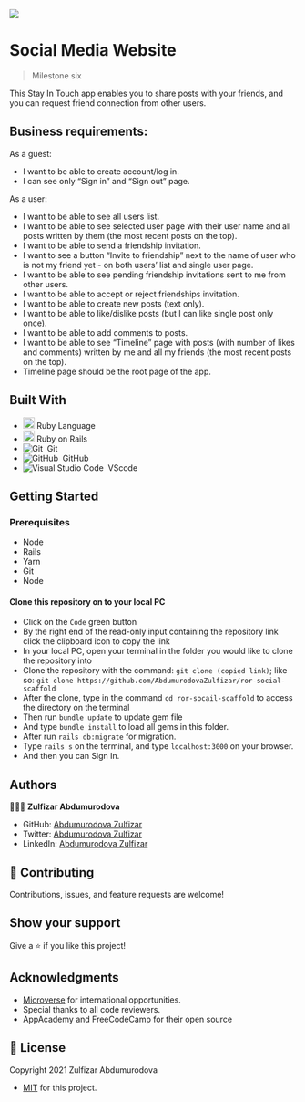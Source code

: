 ![](https://img.shields.io/badge/Microverse-blueviolet)

# Social Media Website

> Milestone six

This Stay In Touch app enables you to share posts with your friends, and you can request friend connection from other users.

## Business requirements:

As a guest:
- I want to be able to create account/log in.
- I can see only “Sign in” and “Sign out” page.

As a user:
- I want to be able to see all users list.
- I want to be able to see selected user page with their user name and all posts written by them (the most recent posts on the top).
- I want to be able to send a friendship invitation.
- I want to see a button “Invite to friendship” next to the name of user who is not my friend yet - on both users’ list and single user page.
- I want to be able to see pending friendship invitations sent to me from other users.
- I want to be able to accept or reject friendships invitation.
- I want to be able to create new posts (text only).
- I want to be able to like/dislike posts (but I can like single post only once).
- I want to be able to add comments to posts.
- I want to be able to see “Timeline” page with posts (with number of likes and comments) written by me and all my friends (the most recent posts on the top).
- Timeline page should be the root page of the app.

## Built With

- <code><img height="20" src="https://www.ruby-lang.org/images/header-ruby-logo.png"></code> Ruby Language <br>
-  <code><img height="20" src="https://rubyonrails.org/images/rails-logo.svg"></code> Ruby on Rails <br>
- ![Git](https://img.shields.io/badge/-Git-05122A?style=flat&logo=git)&nbsp; Git<br>
- ![GitHub](https://img.shields.io/badge/-GitHub-05122A?style=flat&logo=github)&nbsp; GitHub<br>
- ![Visual Studio Code](https://img.shields.io/badge/-Visual%20Studio%20Code-05122A?style=flat&logo=visual-studio-code&logoColor=007ACC)&nbsp; VScode

## Getting Started

### Prerequisites
- Node
- Rails
- Yarn
- Git
- Node

#### Clone this repository on to your local PC

- Click on the `Code` green button
- By the right end of the read-only input containing the repository link click the clipboard icon to copy the link
- In your local PC, open your terminal in the folder you would like to clone the repository into
- Clone the repository with the command: `git clone (copied link)`; like so: `git clone https://github.com/AbdumurodovaZulfizar/ror-social-scaffold`
- After the clone, type in the command `cd ror-socail-scaffold` to access the directory on the terminal
- Then run `bundle update` to update gem file
- And type `bundle install` to load all gems in this folder.
- After run `rails db:migrate` for migration.
- Type `rails s` on the terminal, and type `localhost:3000` on your browser.
- And then you can Sign In.


## Authors

👩🏻‍💼 **Zulfizar Abdumurodova**

- GitHub: [Abdumurodova Zulfizar](https://github.com/AbdumurodovaZulfizar)
- Twitter: [Abdumurodova Zulfizar](https://twitter.com/Zulfiza70357085)
- LinkedIn: [Abdumurodova Zulfizar](https://www.linkedin.com/in/zulfizar-abdumurodova-a61527206/)

## 🤝 Contributing

Contributions, issues, and feature requests are welcome!


## Show your support

Give a ⭐️ if you like this project!

## Acknowledgments

- [Microverse](https://www.microverse.org/) for international opportunities.
- Special thanks to all code reviewers.
- AppAcademy and FreeCodeCamp for their open source

## 📝 License

Copyright 2021 Zulfizar Abdumurodova
- [MIT](https://github.com/AbdumurodovaZulfizar/PrivateEvents/blob/create_app/LICENSE) for this project.